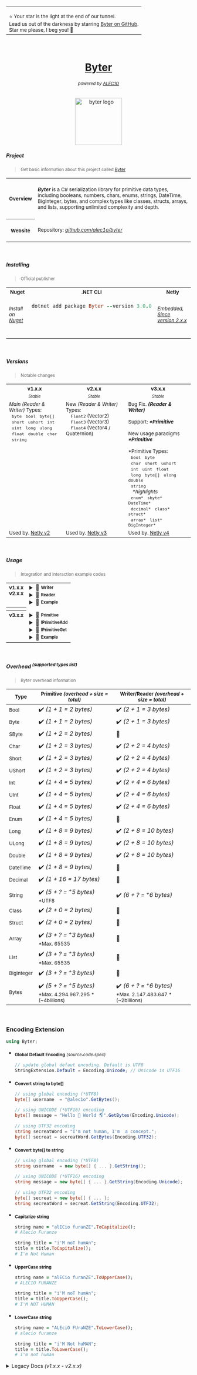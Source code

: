 <div align="right">
<table>
<td aligh="right">
<p></p>
<sup>⭐ Your star is the light at the end of our tunnel.<br> Lead us out of the darkness by starring <a href="https://github.com/alec1o/Byter">Byter on GitHub</a>.<br> Star me please, I beg you! 💙</sup>
</td>
</table>
</div>

<br>

<h1 align="center"><a href="https://github.com/alec1o/Byter">Byter</a></h1>

<h6 align="center"><sub>
powered by <a href="https://github.com/alec1o">ALEC1O</a><sub/>
</h6>

<div align="center">
  <a href="#">
    <img align="center" src="static/logo/Byter-logo-512/sprite_1.png" width="128px" alt="byter logo">
  </a>
</div>

##### Project

> <sub>Get basic information about this project called [Byter](https://github.com/alec1o/Byter)</sub>

<table>
<tr>
  <th align="center" valign="center"><sub><strong>Overview</strong></sub></th>
<td>
<br>
<sub><i><strong>Byter</strong></i> is a C# serialization library for primitive data types, including booleans, numbers, chars, enums, strings, DateTime, BigInteger, bytes, and complex types like classes, structs, arrays, and lists, supporting unlimited complexity and depth.</sub>
<br>
<br>
</td>
</tr>
<tr>
  <th align="center" valign="center"><sub><strong>Website</strong></sub></th>
<td>
<br>
<sub>Repository: <a href="https://github.com/alec1o/Byter"><i>github.com/alec1o/byter</i></a></sub><br>
<br>
</td>
</tr>
</table>

<br>

##### Installing

> <sub>Official publisher</sub>

<table>
<tr>
<th valign="center" align="center"><sub>Nuget</sub></th>
<th valign="center" align="center"><sub>.NET CLI</sub></th>
<th valign="center" align="center"><sub>Netly</sub></th>
</tr>
<tr>
<td valign="top" align="left">

<h6><sup>Install on <a href="https://www.nuget.org/packages/Byter">Nuget</a></sup></h6>

</td>
<td valign="top" align="left">

```rb
dotnet add package Byter --version 3.0.0
```

</td>
<td valign="top" align="left">

<h6><sup>Embedded, <a href="https://github.com/alec1o/Netly">Since version 2.x.x</a></sup></h6>

</td>
</tr>
</table>

<br>

##### Versions

> <sub>Notable changes</sub>

<table>
<tr> <!-- title -->
<th><sub>v1.x.x</sub></th>
<th><sub>v2.x.x</sub></th>
<th><sub>v3.x.x</sub></th>
</tr>
<tr> <!-- status -->
<td valign="center" align="center"><sup><sub><i>Stable</i></sub></sup></td>
<td valign="center" align="center"><sup><sub><i>Stable</i></sub></sup></td>
<td valign="center" align="center"><sup><sub><i>Stable</i></sub></sup></td>
</tr>
<tr> <!-- row #1 -->
<td valign="top" align="left">
<sub>
<i>Main (Reader & Writer)</i> Types:
<br>
&nbsp; <code>byte</code>
&nbsp; <code>bool</code>
&nbsp; <code>byte[]</code>
<br>
&nbsp; <code>short</code>
&nbsp; <code>ushort</code>
&nbsp; <code>int</code>
<br>
&nbsp; <code>uint</code>
&nbsp; <code>long</code>
&nbsp; <code>ulong</code>
<br>
&nbsp; <code>float</code>
&nbsp; <code>double</code>
&nbsp; <code>char</code>
<br>
&nbsp; <code>string</code>
</sub>
</td>
<td valign="top" align="left">
<sub>
New <i>(Reader & Writer)</i> Types:
<br>&emsp;<code>Float2</code> (Vector2)
<br>&emsp;<code>Float3</code> (Vector3)
<br>&emsp;<code>Float4</code> (Vector4 / Quaternion)
</sub>
</td>
<td valign="top" align="left">
<sub>
Bug Fix. <i><strong>(Reader & Writer)</strong></i>
<br><br>Support: <i><strong>*Primitive</strong></i>
<br><br>New usage paradigms <i><strong>*Primitive</strong></i>
<br><br>*Primitive Types:
<br>
&nbsp; <code>bool</code>
&nbsp; <code>byte</code>
<br>
&nbsp; <code>char</code>
&nbsp; <code>short</code>
&nbsp; <code>ushort</code>
<br>
&nbsp; <code>int</code>
&nbsp; <code>uint</code>
&nbsp; <code>float</code>
<br>
&nbsp; <code>long</code>
&nbsp; <code>byte[]</code>
&nbsp; <code>ulong</code>
&nbsp; <code>double</code>
<br>
&nbsp; <code>string</code>
<br>
&nbsp;&nbsp;&nbsp;<i>*highlights</i>
<br>
&nbsp; <code>enum*</code>
&nbsp; <code>sbyte*</code>
&nbsp; <code>DateTime*</code>
<br>
&nbsp; <code>decimal*</code>
&nbsp; <code>class*</code>
&nbsp; <code>struct*</code>
<br>
&nbsp; <code>array*</code>
&nbsp; <code>list*</code>
&nbsp; <code>BigInteger*</code>
</sub></td>
</tr>
<tr> <!-- row #2 -->
<td valign="top" align="left"><sub>Used by. <a href="https://github.com/alec1o/Netly">Netly v2</a></sub></td>
<td valign="top" align="left"><sub>Used by. <a href="https://github.com/alec1o/Netly">Netly v3</a></sub></td>
<td valign="top" align="left"><sub>Used by. <a href="https://github.com/alec1o/Netly">Netly v4</a></sub></td>
</tr>
</table>

<br>

##### Usage

> <sub>Integration and interaction example codes</sub>


<table>

<tr>
<th align="center" valign="top"><sub><strong>v1.x.x<br>v2.x.x</strong></sub></th>
<td>

<details><summary>📄 <strong><sup><sub>Writer</sub></sup></strong></summary>

### Constructor

- ###### () :                      ``Writer`` <br><sub>Create instance with empty internal buffer</sub>
- ###### (``Writer`` writer) :     ``Writer`` <br><sub>Create instance and copy buffer of <i>(Writer)</i> as internal buffer</sub>
- ###### (ref ``Writer`` writer) : ``Writer`` <br><sub>Create instance and copy buffer of <i>(ref Writer)</i> as internal buffer</sub>

### Proprieties

- ###### Length :   ``int`` <br><sub>Return buffer length.</sub>

### Methods

- ###### Write(T value) :   ``void`` <br><sub>Write content in internal buffer</sub>
- ###### GetBytes() :     ``byte[]`` <br><sub>Return buffer from <i>(Writer)</i> instance as <i>byte[])</i> </sub>
- ###### GetList() :  ``List<byte>`` <br><sub>Return buffer from <i>(Writer)</i> instance as <i>List&lt;byte&gt;</i> </sub>
- ###### Clear():           ``void`` <br><sub>Clear internal buffer from <i>(Writer)</i> instance</sub>

</details>
<details><summary>📄 <strong><sup><sub>Reader</sub></sup></strong></summary>

### Constructor

- ###### (``byte[]`` buffer) :     ``Reader`` <br><sub>Create instance using <i>(Byte[])</i> as internal buffer</sub>
- ###### (``Writer`` writer) :     ``Reader`` <br><sub>Create instance using <i>(Writer)</i> as internal buffer</sub>
- ###### (ref ``Writer`` writer) : ``Reader`` <br><sub>Create instance using <i>(ref Writer)</i> as internal buffer</sub>

### Proprieties

- ###### Success : ``bool`` <br><sub>Return true if deserialized successful.</sub>
- ###### Position : ``int`` <br><sub>Return current read index.</sub>
- ###### Length :   ``int`` <br><sub>Return buffer length.</sub>

### Methods

- ###### Seek(``int`` position) :                    ``void`` <br><sub>Move position (internal buffer index)</sub>
- ###### Read<``T``>() :                                ``T`` <br><sub>Read content from iternal buffer.</sub>
- ###### Read<``string``>(``Encoding`` encoding) : ``string`` <br><sub>Read custom encoding string.</sub>

</details>
<details><summary>📄 <strong><sup><sub>Example</sub></sup></strong></summary>

- ###### Writer
    ```csharp
    using Byter;
    
    Writer w = new();
    
    // write data
  
    w.Write("Powered by ALEC1O");
    w.Write("由 ALEC1O 提供支持", Encoding.UTF32);
    w.Write((int)1000000);` // 1.000.000
    w.Write((char)'A');
    w.Write((long)-1000000000); // -100.0000.000
    w.Write((byte[])[0, 1, 2, 3]);
    
    // Float(1|2|3) only available in version 2
    w.Write(new Float2(-100F, 300F));
    w.Write(new Float3(-100F, 300F, 600F));
    w.Write(new Float4(-100F, 300F, 600F, 900F));
    
    // get buffer
    
    byte[] buffer = w.GetBytes();
    
    // example send buffer
    Magic.Send(buffer);
    ```
- ###### Reader
    ```csharp
    using Byter;
    
    // example receive buffer
    byte[] buffer = Magic.Receive();
    
    // create instance
    Reader r = new()
        
    // read data
    
    string noticeInEnglish = r.Read<string>(); // Powered by ALEC1O
    string noticeInChinese = r.Read<string>(Encoding.UTF32); // 由 ALEC1O 提供支持
    int myInt = r.Read<int>(); // 1.000.000
    char myChar = r.Read<char>(); // 'A'
    long myLong = r.Read<long>(); // -100.0000.000
    byte[] myBytes = r.Read<byte[]>(); // [0, 1, 2, 3]
    
    // Float(1|2|3) only available in version 2
    Float2 myFloat2 = r.Read<Float2>(); // [x: -100F] [y: 300F]
    Float3 myFloat3 = r.Read<Float3>(); // [x: -100F] [y: 300F] [z: 600F]
    Float4 myFloat4 = r.Read<Float4>(); // [x: -100F] [y: 300F] [z: 600F] [w: 900F]
    
    if (r.Sucess)
    {
        // sucess on read all data
    }
    else
    {
        // one or more data isn't found when deserialize. Might ignore this buffer!
    }
    ```

- ###### Dynamic Read Technical
    ```csharp
    var r = new Reader(...);
    
    var topic = r.Read<string>(Encoding.ASCII);
    
    if(!r.Sucess) return; // ignore this 
    
    if (topic == "login")
    {
        string username = r.Read<string>(Encoding.UTF32);
        string password = r.Read<string>(Encoding.ASCII);
        
        if (!r.Sucess) return; // ignore this
        // login user...
    }
    else if(topic == "get user address")
    {
        ulong userId  = r.Read<ulong>();
        string token = r.Read<string>(Encoding.ASCII);
        
        if (!r.Sucess) return; // ignore this
        // get user adress...
    }
    ...
    else
    {
        // ignore this. (Topic not found)
    }
    ```

</details>
</td>
</tr>

<tr><th></th></tr>

<tr>
<th align="center" valign="top"><sub><strong>v3.x.x</strong></sub></th>
<td>

<details><summary>📄 <strong><sup><sub>Primitive</sub></sup></strong></summary>

### Constructor

- ###### () :                      ``Primitive`` <br><sub>Create instance with empty internal buffer</sub>
- ###### (``byte[]`` buffer) :     ``Primitive`` <br><sub>Create instance using (Byte[]) as internal buffer</sub>

### Proprieties

- ###### Position :      ``int`` <br><sub>Return internal reading index/position.</sub>
- ###### IsValid :      ``bool`` <br><sub>Return (true) if data was read successful. otherwise (false)</sub>
- ###### Add : ``IPrimitiveAdd`` <br><sub>Object used to (read/get) content from internal (Primitive) buffer</sub>
- ###### Get : ``IPrimitiveGet`` <br><sub>Object used to (write/add) content in internal (Primitive) buffer</sub>

### Methods

- ###### GetBytes() :     ``byte[]`` <br><sub>Return buffer from <i>(Primitive)</i> instance as <i>byte[])</i> </sub>
- ###### GetList() :  ``List<byte>`` <br><sub>Return buffer from <i>(Primitive)</i> instance as <i>List&lt;byte&gt;</i> </sub>
- ###### Reset():           ``void`` <br><sub>Clear internal buffer from <i>(Primitive)</i> instance</sub>

</details>

<details><summary>📄 <strong><sup><sub>IPrimitiveAdd</sub></sup></strong></summary>

### Methods

- ###### Bool(``bool`` value)             ``void`` <br><sub>(Write/Add) element typeof(bool) in internal buffer</sub>
- ###### Byte(``byte`` value)             ``void`` <br><sub>(Write/Add) element typeof(byte) in internal buffer</sub>
- ###### SByte(``sbyte`` value)           ``void`` <br><sub>(Write/Add) element typeof(sbyte) in internal buffer</sub>
- ###### Char(``char`` value)             ``void`` <br><sub>(Write/Add) element typeof(char) in internal buffer</sub>
- ###### Short(``short`` value)           ``void`` <br><sub>(Write/Add) element typeof(short) in internal buffer</sub>
- ###### UShort(``ushort`` value)         ``void`` <br><sub>(Write/Add) element typeof(ushort) in internal buffer</sub>
- ###### Int(``int`` value)               ``void`` <br><sub>(Write/Add) element typeof(int) in internal buffer</sub>
- ###### UInt(``uint`` value)             ``void`` <br><sub>(Write/Add) element typeof(uint) in internal buffer</sub>
- ###### Float(``float`` value)           ``void`` <br><sub>(Write/Add) element typeof(float) in internal buffer</sub>
- ###### Enum<``T``>(``T`` value)         ``void`` <br><sub>(Write/Add) element typeof(enum) in internal buffer</sub>
- ###### Long(``long`` value)             ``void`` <br><sub>(Write/Add) element typeof(long) in internal buffer</sub>
- ###### ULong(``ulong`` value)           ``void`` <br><sub>(Write/Add) element typeof(ulong) in internal buffer</sub>
- ###### Double(``double`` value)         ``void`` <br><sub>(Write/Add) element typeof(double) in internal buffer</sub>
- ###### DateTime(``DateTime`` value)     ``void`` <br><sub>(Write/Add) element typeof(DateTime) in internal buffer</sub>
- ###### Decimal(``decimal`` value)       ``void`` <br><sub>(Write/Add) element typeof(decimal) in internal buffer</sub>
- ###### String(``string`` value)         ``void`` <br><sub>(Write/Add) element typeof(string) in internal buffer</sub>
- ###### Class<``T``>(``T`` value)        ``void`` <br><sub>(Write/Add) element typeof(T) in internal buffer</sub>
- ###### Struct<``T``>(``T`` value)       ``void`` <br><sub>(Write/Add) element typeof(T) in internal buffer</sub>
- ###### Array<``T``>(``T`` value)        ``void`` <br><sub>(Write/Add) element typeof(T[]) in internal buffer</sub>
- ###### List<``T``>(``List<T>`` value)   ``void`` <br><sub>(Write/Add) element typeof(List<T>) in internal buffer</sub>
- ###### BigInteger(``BigInteger`` value) ``void`` <br><sub>(Write/Add) element typeof(BigInteger) in internal buffer</sub>
- ###### Bytes(``byte[]`` value)          ``void`` <br><sub>(Write/Add) element typeof(byte[]) in internal buffer</sub>

</details>

<details><summary>📄 <strong><sup><sub>IPrimitiveGet</sub></sup></strong></summary>

### Methods

- ###### Bool()             ``bool`` <br><sub>(Read/Get) element typeof(bool) from internal buffer</sub>
- ###### Byte()             ``byte`` <br><sub>(Read/Get) element typeof(byte) from internal buffer</sub>
- ###### SByte()           ``sbyte`` <br><sub>(Read/Get) element typeof(sbyte) from internal buffer</sub>
- ###### Char()             ``char`` <br><sub>(Read/Get) element typeof(char) from internal buffer</sub>
- ###### Short()           ``short`` <br><sub>(Read/Get) element typeof(short) from internal buffer</sub>
- ###### UShort()         ``ushort`` <br><sub>(Read/Get) element typeof(ushort) from internal buffer</sub>
- ###### Int()               ``int`` <br><sub>(Read/Get) element typeof(int) from internal buffer</sub>
- ###### UInt()             ``uint`` <br><sub>(Read/Get) element typeof(uint) from internal buffer</sub>
- ###### Float()           ``float`` <br><sub>(Read/Get) element typeof(float) from internal buffer</sub>
- ###### Enum<``T``>()         ``T`` <br><sub>(Read/Get) element typeof(enum) from internal buffer</sub>
- ###### Long()             ``long`` <br><sub>(Read/Get) element typeof(long) from internal buffer</sub>
- ###### ULong()           ``ulong`` <br><sub>(Read/Get) element typeof(ulong) from internal buffer</sub>
- ###### Double()         ``double`` <br><sub>(Read/Get) element typeof(double) from internal buffer</sub>
- ###### DateTime()     ``DateTime`` <br><sub>(Read/Get) element typeof(DateTime) from internal buffer</sub>
- ###### Decimal()       ``decimal`` <br><sub>(Read/Get) element typeof(decimal) from internal buffer</sub>
- ###### String()         ``string`` <br><sub>(Read/Get) element typeof(string) from internal buffer</sub>
- ###### Class<``T``> ()       ``T`` <br><sub>(Read/Get) element typeof(T) from internal buffer</sub>
- ###### Struct<``T``>()       ``T`` <br><sub>(Read/Get) element typeof(T) from internal buffer</sub>
- ###### Array<``T``>()      ``T[]`` <br><sub>(Read/Get) element typeof(T[]) from internal buffer</sub>
- ###### List<``T``>()   ``List<T>`` <br><sub>(Read/Get) element typeof(List<T) from in internal buffer</sub>
- ###### BigInteger() ``BigInteger`` <br><sub>(Read/Get) element typeof(BigInteger) from internal buffer</sub>
- ###### Bytes()          ``byte[]`` <br><sub>(Read/Get) element typeof(byte[]) from internal buffer</sub>

</details>

<details><summary>📄 <strong><sup><sub>Example</sub></sup></strong></summary>

- ###### Add Element
    ```csharp
    using Byter;
    
    Primitive primitive = new();
    
    // write elements
  
    primitive.Add.Class(myCharacterInfoClass);
    primitive.Add.Array(myCharacterArray);
    primitive.Add.List(myLogList);
    primitive.Add.Struct(myDeviceStruct);
    primitive.Add.DateTime(DateTime.UtcNow);
    primitive.Add.Enum(MyEnum.Option1);
    primitive.Add.Bytes(myImageBuffer);
    
    // send buffer
  
    byte[] buffer = primitive.GetBytes();
    Magic.Send(buffer); // EXAMPLE!
    ```

- ###### Get Element
    ```csharp
    using Byter;
    
    // receive bugger
    
    byte[] buffer = Magic.Receive(); // EXAMPLE!
    
    Primitive primitive = new(buffer);
    
    // read elements
    
    var myCharacterInfoClass = primitive.Get.Class<CharacterInfoClass>();
    var myCharacterArray = primitive.Get.Array<Character>();
    var myLogList = primitive.Get.List<string>();
    var myDeviceStruct = primitive.Get.Struct<DeviceStruct>();
    var myTime = primitive.Get.DateTime();
    var myEnum = primitive.Get.Enum<MyEnum>();
    var myImageBuffer = primitive.Get.Bytes();
    
    if (primitive.IsValid)
    {
        // sucess on read all data
    }
    else
    {
        // one or more data isn't found when deserialize. Might ignore this buffer!
    }
    
    ```

- ###### Dynamic Read Technical
    ```csharp
    Primitive primitive = new(...);
    
    var topic = primitive.Get.String();
    
    if(!primitive.IsValid) return; // ignore this 
    
    if (topic == "login")
    {
        var loginInfo = primitive.Get.Class<LoginInfo>();
        
        if (!primitive.IsValid) return; // ignore this
        // login user...
    }
    else if (topic == "get user address")
    {
        var getUserAddressInfo = primitive.Get.Class<GetUserAddressInfo>();
        
        if (!primitive.IsValid) return; // ignore this
        // get user adress...
    }
    ...
    else
    {
        // ignore this. (Topic not found)
    }
    ```

</details>
</td>
</tr>
</table>

<br>

##### Overhead <sup><i>(supported types list)</i></sup>

> <sub>Byter overhead information</sub>

| <sub>Type</sub>       | <sub>Primitive <i>(overhead + size = total)</i></sub>                                 | <sub>Writer/Reader <i>(overhead + size = total)</i></sub>                            |
|-----------------------|---------------------------------------------------------------------------------------|--------------------------------------------------------------------------------------|
| <sub>Bool</sub>       | ✔️  <i>(1 + 1 = 2 bytes)</i>                                                          | ✔️ <i>(2 + 1 = 3 bytes)</i>                                                          |
| <sub>Byte</sub>       | ✔️  <i>(1 + 1 = 2 bytes)</i>                                                          | ✔️ <i>(2 + 1 = 3 bytes)</i>                                                          |
| <sub>SByte</sub>      | ✔️  <i>(1 + 2 = 2 bytes)</i>                                                          | 🚫                                                                                   |
| <sub>Char</sub>       | ✔️  <i>(1 + 2 = 3 bytes)</i>                                                          | ✔️ <i>(2 + 2 = 4 bytes)</i>                                                          |
| <sub>Short</sub>      | ✔️  <i>(1 + 2 = 3 bytes)</i>                                                          | ✔️ <i>(2 + 2 = 4 bytes)</i>                                                          |
| <sub>UShort</sub>     | ✔️  <i>(1 + 2 = 3 bytes)</i>                                                          | ✔️ <i>(2 + 2 = 4 bytes)</i>                                                          |
| <sub>Int</sub>        | ✔️  <i>(1 + 4 = 5 bytes)</i>                                                          | ✔️ <i>(2 + 4 = 6 bytes)</i>                                                          |
| <sub>UInt</sub>       | ✔️  <i>(1 + 4 = 5 bytes)</i>                                                          | ✔️ <i>(2 + 4 = 6 bytes)</i>                                                          |
| <sub>Float</sub>      | ✔️  <i>(1 + 4 = 5 bytes)</i>                                                          | ✔️ <i>(2 + 4 = 6 bytes)</i>                                                          |
| <sub>Enum</sub>       | ✔️  <i>(1 + 4 = 5 bytes)</i>                                                          | 🚫                                                                                   |
| <sub>Long</sub>       | ✔️  <i>(1 + 8 = 9 bytes)</i>                                                          | ✔️ <i>(2 + 8 = 10 bytes)</i>                                                         |
| <sub>ULong</sub>      | ✔️  <i>(1 + 8 = 9 bytes)</i>                                                          | ✔️ <i>(2 + 8 = 10 bytes)</i>                                                         |
| <sub>Double</sub>     | ✔️  <i>(1 + 8 = 9 bytes)</i>                                                          | ✔️ <i>(2 + 8 = 10 bytes)</i>                                                         |
| <sub>DateTime</sub>   | ✔️  <i>(1 + 8 = 9 bytes)</i>                                                          | 🚫                                                                                   |
| <sub>Decimal</sub>    | ✔️  <i>(1 + 16 = 17 bytes)</i>                                                        | 🚫                                                                                   |
| <sub>String</sub>     | ✔️  <i>(5 + ? = <sup>+</sup>5 bytes)</i> <sup>*UTF8</sup>                             | ✔️ <i>(6 + ? = <sup>+</sup>6 bytes)</i>                                              |
| <sub>Class</sub>      | ✔️  <i>(2 + 0 = 2 bytes)</i>                                                          | 🚫                                                                                   |
| <sub>Struct</sub>     | ✔️  <i>(2 + 0 = 2 bytes)</i>                                                          | 🚫                                                                                   |
| <sub>Array</sub>      | ✔️  <i>(3 + ? = <sup>+</sup>3 bytes)</i>  <sup>*Max. 65535</sup>                      | 🚫                                                                                   |
| <sub>List</sub>       | ✔️  <i>(3 + ? = <sup>+</sup>3 bytes)</i>  <sup>*Max. 65535</sup>                      | 🚫                                                                                   |
| <sub>BigInteger</sub> | ✔️  <i>(3 + ? = <sup>+</sup>3 bytes)</i>                                              | 🚫                                                                                   |
| <sub>Bytes</sub>      | ✔️  <i>(5 + ? = <sup>+</sup>5 bytes)</i> <sup>*Max. 4.294.967.295 *(~4billions)</sup> | ✔️ <i>(6 + ? = <sup>+</sup>6 bytes)</i> <sup>*Max. 2.147.483.647 *(~2billions)</sup> |

<br>

### Encoding Extension
```csharp
using Byter;
```

- <strong><sub>Global Default
  Encoding</sub></strong> [<i><sub>(source code spec)</sub></i>](https://github.com/alec1o/Byter/blob/main/src/src/extension/StringExtension.cs#L8)
   ```csharp
   // update global defaut encoding. Default is UTF8
   StringExtension.Default = Encoding.Unicode; // Unicode is UTF16
   ```

- <strong><sub>Convert string to byte[]</sub></strong>
    ```csharp
    // using global encoding (*UTF8)
    byte[] username  = "@alec1o".GetBytes(); 
    
    // using UNICODE (*UTF16) encoding
    byte[] message = "Hello 👋 World 🌎".GetBytes(Encoding.Unicode); 
    
    // using UTF32 encoding
    string secreatWord = "I'm not human, I'm  a concept.";
    byte[] secreat = secreatWord.GetBytes(Encoding.UTF32);
    ```

- <strong><sub>Convert byte[] to string</sub></strong>
    ```csharp
    // using global encoding (*UTF8)
    string username  = new byte[] { ... }.GetString(); 
    
    // using UNICODE (*UTF16) encoding
    string message = new byte[] { ... }.GetString(Encoding.Unicode); 
    
    // using UTF32 encoding
    byte[] secreat = new byte[] { ... };
    string secreatWord = secreat.GetString(Encoding.UTF32);
    ```

- <strong><sub>Capitalize string</sub></strong>
    ```rb
    string name = "alECio furanZE".ToCapitalize();
    # Alecio Furanze
    
    string title = "i'M noT humAn";
    title = title.ToCapitalize();
    # I'm Not Human
    ```

- <strong><sub>UpperCase string</sub></strong>
    ```rb
    string name = "alECio furanZE".ToUpperCase();
    # ALECIO FURANZE
    
    string title = "i'M noT humAn";
    title = title.ToUpperCase();
    # I'M NOT HUMAN
    ```

- <strong><sub>LowerCase string</sub></strong>
    ```rb
    string name = "ALEciO FUraNZE".ToLowerCase();
    # alecio furanze
    
    string title = "i'M Not huMAN";
    title = title.ToLowerCase();
    # i'm not human
    ```















<details>
<summary>Legacy Docs <i>(v1.x.x - v2.x.x)</i></summary>

# Byter

Byter is a bytes serializer. It can serialize and deserialize from primitive type.

> ###### Byter is very stable, super easy to learn, extremely fast and inexpensive (2 bytes or ``sizeof(char)`` of overhead per data written) and ``100%`` written in ``C#`` and it's FREE!

<br><hr><br>

## Install

- #### Nuget [SEE HERE](https://www.nuget.org/packages/Byter)
  ###### .NET CLI
  ```rb
  dotnet add package Byter --version 2.0
  ```
  ###### Git submodule
  See how add as git submodule? See on bottom of this docs

<br><hr/>

## Usage

#### Namespace

```csharp
using Byter
```

#### Types

```ts
[
    `byte`,
    `bool`,
    `byte[]`,
    `short`,
    `ushort`,
    `int`,
    `uint`,
    `long`,
    `ulong`,
    `float`,
    `double`,
    `char`,
    `string`,
    `Float2`(Vector2),
    `Float3`(Vector3),
    `Float4`(Vector4 / Quaternion),
]
```

<hr/>

## Writer

> Constructor

-

```cs
_ = new Writer();                          // Create default instance
_ = new Writer(new Writer());              // Create instance and copy from existing Writer
_ = new Writer(ref new Writer());          // Create instance and copy from existing Writer (using ref)
```

<br>

> Proprietary

- #### ``Length``
  ```cs
  using Byter;

  var w = new Writer();

  // Get lenght of buffer
  int lenght = w.Length; 
  ```

<br/>

> Methods

- #### ``Write(dynamic value)``
  ```cs
  using Byter;

  // Create writer instance;
  using var w = new Writer();
  
  // Write string
  w.Write("KEZERO");

  // Write char
  w.Write('K');

  // Write Float3 (Vector3)
  w.Write(new Float3(10F, 10F, 10F));

  // Get bytes (buffer)
  byte[] buffer = w.GetBytes();

  // Get byte list (buffer)
  List<byte> bytes = w.GetList();
  ```

- #### ``GetBytes()``
  ```cs
  using Byter;

  var w = new Writer();

  // Return buffer on <Writer> instance 
  byte[] buffer = w.GetBytes();
  ```

- #### ``GetList()``
  ```cs
  using Byter;

  var w = new Writer();

  // Return buffer on <Writer> instance as byte list 
  List<byte> bytes = w.GetList();
  ```

- #### ``Clear()``
  ```cs
  using Byter;

  var w = new Writer();
  w.Write((int)1000);
  w.Write((float)100f);

  // Clear internal buffer and reset internal index
  w.Clear();
  ```

<hr>

## Reader

> Constructor

-

```cs
_ = new Reader(new Writer());               // Create instance and copy buffer from existing Writer
_ = new Reader(ref new Writer());           // Create instance and copy buffer from existing Writer (ref Writer)
_ = new Reader(new byte[] { 1, 1, 1, 1 });  // Create instance from buffer (bytes (byte[]))
```

<br/>

> Proprietary

- #### ``Length``
  ```cs
  using Byter;

  byte[] buffer = ...;
  var r = new Reader(buffer);

  // Get lenght of buffer
  int lenght = r.Length; 
  ```

- #### ``Position``
  ```cs
  using Byter;

  byte[] buffer = ...;
  var r = new Reader(buffer);

  // return current index of readed buffer
  int position = r.Position; 
  ```

- #### ``Success``
    ```cs
    using Byter;

    byte[] buffer = ...;
    var r = new Reader(buffer);
    string name = r.Read<string>();
    int age = r.Read<int>();
    
    // return true if not exist problem on read values.
    // return false when have any error on read values;
    bool success = r.Success; 
    ```
    - ###### WARNING
      Internally, before data is written a prefix is added in front of it, so when reading it always compares the prefix
      of the (data type) you want to read with the strings in the read buffer. if the prefixes do not match then o (
      Reader. Success = False), eg. If you write an (int) and try to read a float (Reader.Success = False) because the
      prefix of an (int) is different from that of a (float), it is recommended to read all the data and at the end
      check the success, if it is (Reader.Success = False) then one or more data is corrupt. This means that Writer and
      Reader add dipping to your write and read data.

<br/>

> Methods

- #### ``Read<T>()`` ``Read<string>(Encoding encoding)``;
  ```cs
  using Byter;

  byte[] buffer = ...;

  // Create reader instance
  using r = new Reader(buffer);

  string name = r.Read<string>();
  char firstLatter = r.Read<char>();
  Float3 position = r.Read<Float3>();

  // Check if is success
  if (r.Success)
  {
      Console.WriteLine($"Name: {name}");
      Console.WriteLine($"First Latter: {firstLatter}");
      Console.WriteLine($"Position: {position}");
  }
  else
  {
      Console.WriteLine("Error on get data");
  }
  ```

- #### ``Seek(int position)``;
  ```cs
  using Byter;

  using var w = new Writer();
  w.Write("KEZERO");
  w.Write((int) 1024);

  using var r = new Reader(ref w);

  string name = r.Read<string>(); // name: KEZERO
  int age = r.Read<int>(); // age: 1024
  
  // Move index (Reader.Position) for target value "MIN VALUE IS 0";
  r.Seek(10); // move current index for read for 10 (when start read using .Read<Type> will start read on 10 index from buffer);

  // Reset internal position
  r.Seek(0);

  string name2 = r.Read<string>(); // name: KEZERO (because the start index of this string on buffer is 0)
  int age2 = r.Read<int>(); age: 1024;

  // NEED READ LAST INT
  r.Seek(r.Position - sizeof(int) + sizeof(char) /* int size is 4 + char size is 2. The 2 bytes is overhead of protocol */);    
  int age3 = r.Read<int>(); age: 1024 (because i return 4bytes before old current value)
  ```

<br/><hr/><br/>

#### Sample

```csharp
using Byter;

// writing
Writer writer = new();

writer.Write(1000); // index
writer.Write("{JSON}"); // content
writer.Write(new byte[]{ 1, 1, 1, 1 }); // image

// geting buffer
byte[] buffer = writer.GetBytes();
writer.Dispose(); // Destroy Writer

// reading
Reader reader = new(buffer);

int index = reader.Read<int>();
string json = reader.Read<string>();
byte[] image = reader.Read<byte[]>();

// Check error
if (!reader.Success) // IS FALSE
{
    Console.WriteLine("*** ERROR ****");
    return;
}

// Check success
Console.WriteLine("*** SUCCESS ****");      

// Output
Console.WriteLine($"Index: {index}");           // output: 1000
Console.WriteLine($"JSON : {json }");           // output: JSON
Console.WriteLine($"Image: {image.Length}");    // output: 4
Console.WriteLine($"Status: {reader.Success}"); // output: True

// Making error
float delay = reader.Read<float>();
                                                                                            /*
WARNING:                
if you reverse the reading order or try to read more data than added (Reader.Succes = False),
Remembering does not return exception when trying to read data that does not exist it just
returns the default construction, and (Reader.Success) will be assigned (False)             */

if (reader.Success)  // IS FALSE, THE IS NOT WRITED IN BUFFER
    Console.WriteLine($"Delay: {delay}");
else                // IS TRUE, THE DELAY NOT EXIST
    Console.WriteLine($"Delay not exist");

// Output of status
Console.WriteLine($"Status: {reader.Success}"); // output: False

reader.Dispose(); // Destroy Reader
```

<br/><hr/><br/>

#### Install using git submodule

  ```rb
  # Install - recommend a stable branch e.g. "1.x" or use a fork repository, --depth clone last sources
  git submodule add --name byter --depth 1 --branch main "https://github.com/alec1o/byter" vendor/byter

  # Rebuilding - Download repository and link it in file location, must add this step in dotnet.yaml if using
  git submodule update --init

  # Update submodule - Update and load new repository updates
  git submodule update --remote

  # PATH
  # |__ vendor
  # |   |__ byter
  # |      |__ src
  # |        |__ Byter.csproj
  # |
  # |__ app
  # |   |__ app.csproj
  # |
  # |__ app.sln
  # |__ .git
  # |__ .gitignore
  # |__ .gitmodules

  # .NET link on .sln
  cd <PATH>
  dotnet sln add vendor/byter/src/Byter.csproj

  # .NET link on .csproj
  cd app/
  dotnet add reference ../vendor/byter/src/Byter.csproj
  
  # Rebuild dependencies to be linked in the project
  dotnet restore
  ```

</details>

<br>
